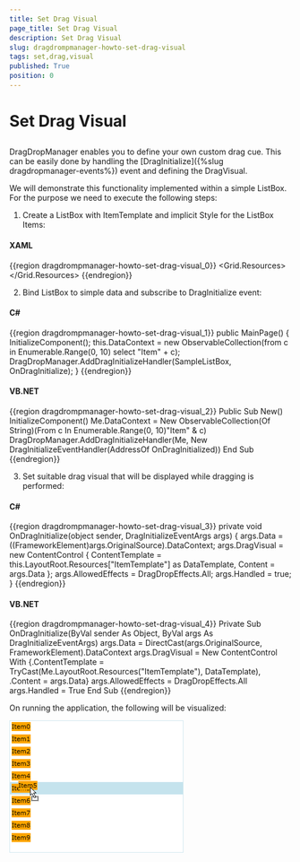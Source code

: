 ```yaml
---
title: Set Drag Visual
page_title: Set Drag Visual
description: Set Drag Visual
slug: dragdrompmanager-howto-set-drag-visual
tags: set,drag,visual
published: True
position: 0
---
```


# Set Drag Visual



## 

DragDropManager enables you to define your own custom drag cue. This can be easily done by handling the [DragInitialize]({%slug dragdropmanager-events%}) event and defining the DragVisual. 

We will demonstrate this functionality implemented within a simple ListBox. For the purpose we need to execute the following steps:

1. Create a ListBox with ItemTemplate and implicit Style for the ListBox Items:

#### __XAML__

{{region dragdrompmanager-howto-set-drag-visual_0}}
	<Grid x:Name="LayoutRoot" Background="White">
	     <Grid.Resources>
	          <DataTemplate x:Name="ItemTemplate">
	              <Border Background="Orange">
	                  <TextBlock Text="{Binding}" />
	              </Border>
	          </DataTemplate>
	          <Style TargetType="ListBoxItem">
	              <Setter Property="telerik:DragDropManager.AllowCapturedDrag" Value="True" />
	          </Style>
	      </Grid.Resources>
	      <ListBox x:Name="SampleListBox" ItemsSource="{Binding}" AllowDrop="True" 
	               ItemTemplate="{StaticResource ItemTemplate}" />
	</Grid>
	{{endregion}}





2. Bind ListBox to simple data and subscribe to DragInitialize event:

#### __C#__

{{region dragdrompmanager-howto-set-drag-visual_1}}
	public MainPage()
	{
	      InitializeComponent();
	      this.DataContext = new ObservableCollection<string>(from c in Enumerable.Range(0, 10) select "Item" + c);
	      DragDropManager.AddDragInitializeHandler(SampleListBox, OnDragInitialize);
	}
	{{endregion}}



#### __VB.NET__

{{region dragdrompmanager-howto-set-drag-visual_2}}
	Public Sub New()
	 InitializeComponent()
	 Me.DataContext = New ObservableCollection(Of String)(From c In Enumerable.Range(0, 10)"Item" & c)
	 DragDropManager.AddDragInitializeHandler(Me, New DragInitializeEventHandler(AddressOf OnDragInitialized)) 
	End Sub
	{{endregion}}



3. Set suitable drag visual that will be displayed while dragging is performed:

#### __C#__

{{region dragdrompmanager-howto-set-drag-visual_3}}
	private void OnDragInitialize(object sender, DragInitializeEventArgs args)
	{
	    args.Data = ((FrameworkElement)args.OriginalSource).DataContext;
	    args.DragVisual = new ContentControl { ContentTemplate = this.LayoutRoot.Resources["ItemTemplate"] as DataTemplate, Content = args.Data };
	    args.AllowedEffects = DragDropEffects.All;
	    args.Handled = true;
	}
	{{endregion}}



#### __VB.NET__

{{region dragdrompmanager-howto-set-drag-visual_4}}
	    Private Sub OnDragInitialize(ByVal sender As Object, ByVal args As DragInitializeEventArgs)
	        args.Data = DirectCast(args.OriginalSource, FrameworkElement).DataContext
	        args.DragVisual = New ContentControl With {.ContentTemplate = TryCast(Me.LayoutRoot.Resources("ItemTemplate"), DataTemplate), .Content = args.Data}
	        args.AllowedEffects = DragDropEffects.All
	        args.Handled = True
	    End Sub
	{{endregion}}



On running the application, the following will be visualized:

![](images/DragDropManger_SetVisualCue.png)
